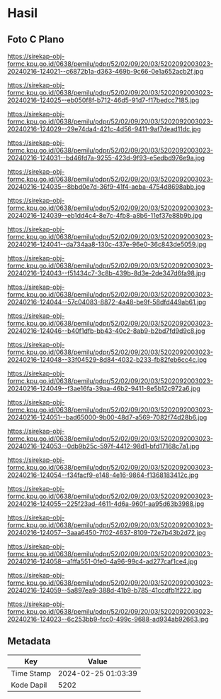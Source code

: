 # Hasil

## Foto C Plano

https://sirekap-obj-formc.kpu.go.id/0638/pemilu/pdpr/52/02/09/20/03/5202092003023-20240216-124021--c6872b1a-d363-469b-9c66-0e1a652acb2f.jpg

https://sirekap-obj-formc.kpu.go.id/0638/pemilu/pdpr/52/02/09/20/03/5202092003023-20240216-124025--eb050f8f-b712-46d5-91d7-f17bedcc7185.jpg

https://sirekap-obj-formc.kpu.go.id/0638/pemilu/pdpr/52/02/09/20/03/5202092003023-20240216-124029--29e74da4-421c-4d56-9411-9af7dead11dc.jpg

https://sirekap-obj-formc.kpu.go.id/0638/pemilu/pdpr/52/02/09/20/03/5202092003023-20240216-124031--bd46fd7a-9255-423d-9f93-e5edbd976e9a.jpg

https://sirekap-obj-formc.kpu.go.id/0638/pemilu/pdpr/52/02/09/20/03/5202092003023-20240216-124035--8bbd0e7d-36f9-41f4-aeba-4754d8698abb.jpg

https://sirekap-obj-formc.kpu.go.id/0638/pemilu/pdpr/52/02/09/20/03/5202092003023-20240216-124039--eb1dd4c4-8e7c-4fb8-a8b6-11ef37e88b9b.jpg

https://sirekap-obj-formc.kpu.go.id/0638/pemilu/pdpr/52/02/09/20/03/5202092003023-20240216-124041--da734aa8-130c-437e-96e0-36c843de5059.jpg

https://sirekap-obj-formc.kpu.go.id/0638/pemilu/pdpr/52/02/09/20/03/5202092003023-20240216-124043--f51434c7-3c8b-439b-8d3e-2de347d6fa98.jpg

https://sirekap-obj-formc.kpu.go.id/0638/pemilu/pdpr/52/02/09/20/03/5202092003023-20240216-124044--57c04083-8872-4a48-be9f-58dfd449ab61.jpg

https://sirekap-obj-formc.kpu.go.id/0638/pemilu/pdpr/52/02/09/20/03/5202092003023-20240216-124046--b40f1dfb-bb43-40c2-8ab9-b2bd7fd9d9c8.jpg

https://sirekap-obj-formc.kpu.go.id/0638/pemilu/pdpr/52/02/09/20/03/5202092003023-20240216-124048--33f04529-8d84-4032-b233-fb82feb6cc4c.jpg

https://sirekap-obj-formc.kpu.go.id/0638/pemilu/pdpr/52/02/09/20/03/5202092003023-20240216-124049--f3ae16fa-39aa-46b2-9411-8e5b12c972a6.jpg

https://sirekap-obj-formc.kpu.go.id/0638/pemilu/pdpr/52/02/09/20/03/5202092003023-20240216-124051--bad65000-9b00-48d7-a569-7082f74d28b6.jpg

https://sirekap-obj-formc.kpu.go.id/0638/pemilu/pdpr/52/02/09/20/03/5202092003023-20240216-124053--0db9b25c-597f-4412-98d1-bfd17168c7a1.jpg

https://sirekap-obj-formc.kpu.go.id/0638/pemilu/pdpr/52/02/09/20/03/5202092003023-20240216-124054--f34facf9-e148-4e16-9864-f1368183412c.jpg

https://sirekap-obj-formc.kpu.go.id/0638/pemilu/pdpr/52/02/09/20/03/5202092003023-20240216-124055--225f23ad-4611-4d6a-960f-aa95d63b3988.jpg

https://sirekap-obj-formc.kpu.go.id/0638/pemilu/pdpr/52/02/09/20/03/5202092003023-20240216-124057--3aaa6450-7f02-4637-8109-72e7b43b2d72.jpg

https://sirekap-obj-formc.kpu.go.id/0638/pemilu/pdpr/52/02/09/20/03/5202092003023-20240216-124058--a1ffa551-0fe0-4a96-99c4-ad277caf1ce4.jpg

https://sirekap-obj-formc.kpu.go.id/0638/pemilu/pdpr/52/02/09/20/03/5202092003023-20240216-124059--5a897ea9-388d-41b9-b785-41ccdfb1f222.jpg

https://sirekap-obj-formc.kpu.go.id/0638/pemilu/pdpr/52/02/09/20/03/5202092003023-20240216-124023--6c253bb9-fcc0-499c-9688-ad934ab92663.jpg


## Metadata

| Key        | Value               |
| ---------- | ------------------- |
| Time Stamp | 2024-02-25 01:03:39 |
| Kode Dapil | 5202                |



